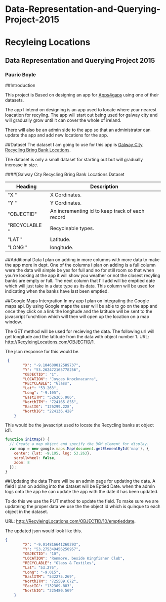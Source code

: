 # Data-Representation-and-Querying-Project-2015

# Recyleing Locations
## Data Representation and Querying Project 2015
### Pauric Boyle

##Introduction

This project is Based on designing an app for [Apps4gaps](http://apps4gaps.ie/) using one of their datasets. 

The app I intend on designing is an app used to locate where your nearest loacation for recyling. The app will start out being used for galway city and will gradually grow until it can cover the whole of ireland. 

There will also be an admin side to the app so that an administrator can update the app and add new locations for the app.



##Dataset
The dataset I am going to use for this app is [Galway City Recycling Bring Bank Locations](https://data.gov.ie/dataset/galway-city-recycling-bring-bank-locations). 

The dataset is only a small dataset for starting out but will gradually increase in size.

####[Galway City Recycling Bring Bank Locations Dataset

Heading | Description  
---------|-----------
"X " |X Cordinates. 
"Y " | Y Cordinates.
"OBJECTID" | An incrementing id to keep track of each record
"RECYCLABLE " | Recycleable types.
"LAT " | Latitude.
"LONG " | longitude.

##Additional Data
I plan on adding in more columns with more data to make the app more in dept. One of the columns i plan on adding is a full column were the data will simple be yes for full and no for still room so that when you're looking at the app it will show you weather or not the closest recyling banks are empty or full. The next column that I'll add will be emptied date which will just take in a date type as its data. This column will be used for indicating when the banks have last been emptied.

##Google Maps Intergration
In my app I plan on integrating the Google maps api. By using Google maps the user will be able to go on the app and once they click on a link the longitude and the latitude will be sent to the javascript funchtiion which will then will open up the location on a map window.

The GET method will be used for recieving the data. The following url will get longitude and the latitude from the data with object number 1. 
URL: http://RecyleingLocations.com/OBJECTID/1.

The json response for this would be.

```json
 {
        "X": "-9.104600012589737",
        "Y": "53.262472165778256",
        "OBJECTID": "1",
        "LOCATION": "Joyces Knocknacarra",
        "RECYCLABLE": "Glass",
        "Lat": "53.263",
        "Long": "-9.105",
        "EastITM": "526265.906",
        "NorthITM": "724165.855",
        "EastIG": "126299.228",
        "NorthIG": "224136.428"
    }
```
This would be the javascript used to locate the Recycling banks at object id1.

```javascript
function initMap() {
  // Create a map object and specify the DOM element for display.
  var map = new google.maps.Map(document.getElementById('map'), {
    center: {lat: -9.105, lng: 53.263},
    scrollwheel: false,
    zoom: 8
  });
}
```

##Updating the data
There will be an admin page for updating the data. A field I plan on adding into the dataset will be Eptied Date. when the admin logs onto the app he can update the app with the date it has been updated. 

To do this we use the PUT method to update the field. To make sure we are updateing the proper data we use the the object id which is quinque to each object in the dataset.

URL: http://RecyleingLocations.com/OBJECTID/10/emptieddate.

The updated json would look like this. 


```json
{
        "X": "-9.014816641260293",
        "Y": "53.275349456250957",
        "OBJECTID": "10",
        "LOCATION": "Renmore, beside Kingfisher Club",
        "RECYCLABLE": "Glass & Textiles",
        "Lat": "53.276",
        "Long": "-9.015",
        "EastITM": "532275.269",
        "NorthITM": "725509.672",
        "EastIG": "132309.883",
        "NorthIG": "225480.569"
    }
  
```





